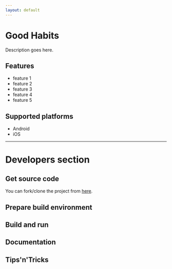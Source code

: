 ```yaml
---
layout: default
---
```


# Good Habits

Description goes here.

## Features

* feature 1
* feature 2
* feature 3
* feature 4
* feature 5

## Supported platforms

* Android
* iOS

* * *

# Developers section

## Get source code

You can fork/clone the project from [here](https://github.com/troyane/GoodHabits).

## Prepare build environment

## Build and run

## Documentation

## Tips'n'Tricks
